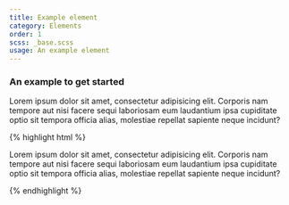 ```yaml
---
title: Example element
category: Elements
order: 1
scss: _base.scss
usage: An example element
---
```


### An example to get started

<p>Lorem ipsum dolor sit amet, consectetur adipisicing elit. Corporis nam tempore aut nisi facere sequi laboriosam eum laudantium ipsa cupiditate optio sit tempora officia alias, molestiae repellat sapiente neque incidunt?</p>

{% highlight html %}
<p>Lorem ipsum dolor sit amet, consectetur adipisicing elit. Corporis nam tempore aut nisi facere sequi laboriosam eum laudantium ipsa cupiditate optio sit tempora officia alias, molestiae repellat sapiente neque incidunt?</p>
{% endhighlight %}
